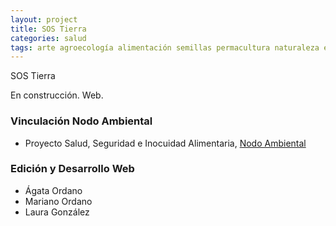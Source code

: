```yaml
---
layout: project
title: SOS Tierra
categories: salud
tags: arte agroecología alimentación semillas permacultura naturaleza educación
---
```


SOS Tierra

En construcción. Web.


### Vinculación Nodo Ambiental
- Proyecto Salud, Seguridad e Inocuidad Alimentaria, <a href="https://nodoambiental.org">Nodo Ambiental</a>

### Edición y Desarrollo Web
- Ágata Ordano
- Mariano Ordano
- Laura González
